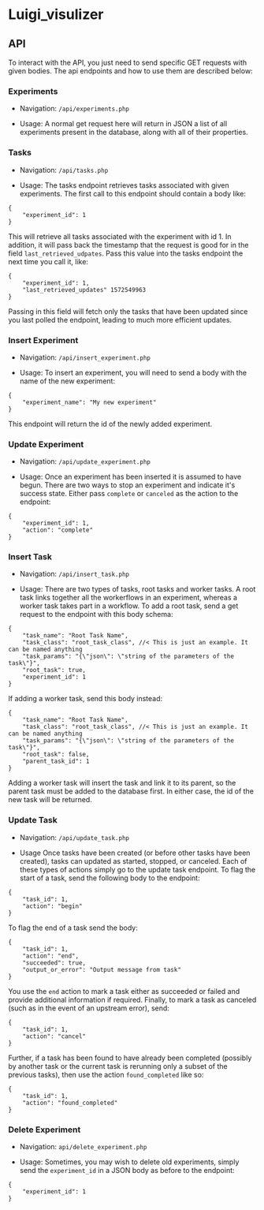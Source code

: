 # Luigi_visulizer


## API
To interact with the API, you just need to send specific GET requests with given bodies. The api endpoints and how to use them are described below:


### Experiments

* Navigation: `/api/experiments.php`

* Usage: A normal get request here will return in JSON a list of all experiments present in the database, along with all of their properties.


### Tasks

* Navigation: `/api/tasks.php`

* Usage: The tasks endpoint retrieves tasks associated with given experiments. The first call to this endpoint should contain a body like:
```
{
    "experiment_id": 1
}
```
This will retrieve all tasks associated with the experiment with id 1. In addition, it will pass back the timestamp that the request is good for in the field `last_retrieved_udpates`. Pass this value into the tasks endpoint the next time you call it, like:
```
{
    "experiment_id": 1,
    "last_retrieved_updates" 1572549963
}
```
Passing in this field will fetch only the tasks that have been updated since you last polled the endpoint, leading to much more efficient updates.


### Insert Experiment

* Navigation: `/api/insert_experiment.php`

* Usage: To insert an experiment, you will need to send a body with the name of the new experiment:
```
{
    "experiment_name": "My new experiment"
}
```
This endpoint will return the id of the newly added experiment.


### Update Experiment

* Navigation: `/api/update_experiment.php`

* Usage: Once an experiment has been inserted it is assumed to have begun. There are two ways to stop an experiment and indicate it's success state. Either pass `complete` or `canceled` as the action to the endpoint:
```
{
    "experiment_id": 1,
    "action": "complete"
}
```


### Insert Task

* Navigation: `/api/insert_task.php`

* Usage: There are two types of tasks, root tasks and worker tasks. A root task links together all the workerflows in an experiment, whereas a worker task takes part in a workflow. To add a root task, send a get request to the endpoint with this body schema:
```
{
    "task_name": "Root Task Name",
    "task_class": "root_task_class", //< This is just an example. It can be named anything
    "task_params": "{\"json\": \"string of the parameters of the task\"}",
    "root_task": true,
    "experiment_id": 1
}
```
If adding a worker task, send this body instead:
```
{
    "task_name": "Root Task Name",
    "task_class": "root_task_class", //< This is just an example. It can be named anything
    "task_params": "{\"json\": \"string of the parameters of the task\"}",
    "root_task": false,
    "parent_task_id": 1
}
```
Adding a worker task will insert the task and link it to its parent, so the parent task must be added to the database first. In either case, the id of the new task will be returned.


### Update Task

* Navigation: `/api/update_task.php`

* Usage Once tasks have been created (or before other tasks have been created), tasks can updated as started, stopped, or canceled. Each of these types of actions simply go to the update task endpoint. To flag the start of a task, send the following body to the endpoint:
```
{
    "task_id": 1,
    "action": "begin"
}
```
To flag the end of a task send the body:
```
{
    "task_id": 1,
    "action": "end",
    "succeeded": true,
    "output_or_error": "Output message from task"
}
```
You use the `end` action to mark a task either as succeeded or failed and provide additional information if required. Finally, to mark a task as canceled (such as in the event of an upstream error), send:
```
{
    "task_id": 1,
    "action": "cancel"
}
```
Further, if a task has been found to have already been completed (possibly by another task or the current task is rerunning only a subset of the previous tasks), then use the action `found_completed` like so:
```
{
    "task_id": 1,
    "action": "found_completed"
}
```


### Delete Experiment

* Navigation: `api/delete_experiment.php`

* Usage: Sometimes, you may wish to delete old experiments, simply send the `experiment_id` in a JSON body as before to the endpoint:
```
{
    "experiment_id": 1
}
```
